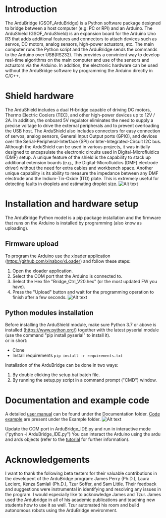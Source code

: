 # Introduction
The ArduBridge (GSOF_ArduBridge) is a Python software package designed to bridge between a host computer (e.g: PC or RPI) and an Arduino.
The ArduShield (GSOF_ArduShield) is an expansion board for the Arduino Uno R3 that adds additional features and connectors to attach devices such as servos, DC motors, analog sensors, high-power actuators, etc.
The main computer runs the Python script and the ArduBridge sends the commands to the Arduino over USB(RS232). This provides a convinient way to develop real-time algorithms on the main computer and use of the sensors and actuators via the Arduino. In addition, the electronic hardware can be used without the ArduBridge software by programming the Arduino directly in C/C++.

# Shield hardware
The ArduShield includes a dual H-bridge capable of driving DC motors, Thermo Electric Coolers (TEC), and other high-power devices up to 12V / 2A.
In addition, the onboard 5V regulator eliminates the need to supply a precise voltage to drive the external peripherals and to prevent overloading the USB host.
    The ArduShield also includes connectors for easy connection of servos, analog sensors, General Input Output ports (GPIO), and devices over the Serial-Peripheral-Interface (SPI) or Inter-Integrated-Circuit I2C bus.
    Although the ArduShield can be used in various projects, it was initially designed to encapsulate the electronic circuits used in Digital-Microfluidics (DMF) setup. A unique feature of the shield is the capability to stack up additional extension boards (e.g., the Digital-Microfluidics (DMF) electrode driver) without the need for extra cables and workbench space. Another unique capability is its ability to measure the impedance between any DMF electrode and the Indium-Tin-Oxide (ITO) plate. This is extremely useful for detecting faults in droplets and estimating droplet size.
![Alt text](https://github.com/mrGSOF/arduBridge/blob/main/Documentation/basicHardwareSetup.png "Basic Hardwrae Setup")

# Installation and hardware setup
The ArduBridge Python model is a pip package installation and the firmware that runs on the Arduino is installed by programming (also know as uploading).
## Firmware upload
To program the Arduino use the xloader application (https://github.com/xinabox/xLoader) and follow these steps:
1.	Open the xloader application.
2.	Select the COM port that the Arduino is connected to.
3.	Select the Hex file "Bridge_Ctrl_V20.hex" (or the most updated FW you have).
4.	Press the "Upload" button and wait for the programming operation to finish after a few seconds.
![Alt text](https://github.com/mrGSOF/arduBridge/blob/main/Documentation/arduBridge_FW_upload.png "Firmware update")

## Python modules installation
Before installing the ArduShield module, make sure Python 3.7 or above is installed (https://www.python.org/)
 together with the latest pyserial module (use the command "pip install pyserial" to install it).<br />
or in short:

- Clone
- Install requirements `pip install -r requirements.txt`
 
Installation of the ArduBridge can be done in two ways:
1.	By double clicking the setup.bat batch file.
2.	By running the setup.py script in a command prompt ("CMD") window.

# Documentation and example code
A detailed [user manual](https://github.com/mrGSOF/arduBridge/blob/main/Documentation/GSOF_ArduBridgeShield_UM.pdf) can be found under the Documentation folder.
[Code example](https://github.com/mrGSOF/arduBridge/tree/main/Examples) are present under the Example folder.
![Alt text](https://github.com/mrGSOF/arduBridge/blob/main/Documentation/codeTemplate.png "Basic Code Template")

Update the COM port in ArduBridge_IDE.py and run in interactive mode ("python -i ArduBridge_IDE.py")
You can interact the Arduino using the ardu and ards objects (refer to the [tutorial](https://github.com/mrGSOF/arduBridge/blob/main/Documentation/GSOF_ArduBridgeShield_UM.pdf) for further information).
 
# Acknowledgements
I want to thank the following beta testers for their valuable contributions in the developent of the ArduBridge program:
James Perry (Ph.D.), Laura Leclerc, Kenza Samlali (Ph.D.), Tzur Soffer, and Sam Little.
Their feedback and suggestions were instrumental in identifying and resolving any issues in the program. I would especially like to acknowledge James and Tzur. James used the Ardubridge in all of his academic publications and teaching new students how to use it as well. Tzur automated his room and build autonomous robots using the ArduBridge environment.

